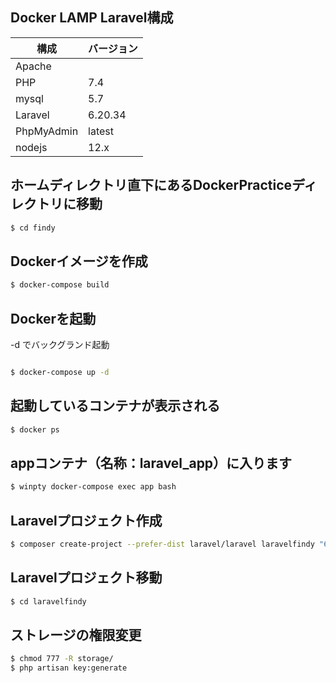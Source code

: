 ## Docker LAMP Laravel構成
|構成|バージョン|
|---|---|
|Apache||
|PHP|7.4|
|mysql|5.7|
|Laravel|6.20.34|
|PhpMyAdmin|latest|
|nodejs|12.x|

## ホームディレクトリ直下にあるDockerPracticeディレクトリに移動
```bash
$ cd findy
```
## Dockerイメージを作成
```bash
$ docker-compose build
```
## Dockerを起動
 -d でバックグランド起動
```bash

$ docker-compose up -d
```
## 起動しているコンテナが表示される
```bash
$ docker ps
```

## appコンテナ（名称：laravel_app）に入ります
```bash
$ winpty docker-compose exec app bash
```
## Laravelプロジェクト作成
```bash
$ composer create-project --prefer-dist laravel/laravel laravelfindy "6.20.*"
```

## Laravelプロジェクト移動
```bash
$ cd laravelfindy
```
## ストレージの権限変更
```bash
$ chmod 777 -R storage/
$ php artisan key:generate
```
